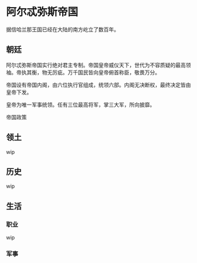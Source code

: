 # 阿尔忒弥斯帝国

据信哈兰那王国已经在大陆的南方屹立了数百年。

## 朝廷

阿尔忒弥斯帝国实行绝对君主专制。帝国皇帝威仪天下，世代为不容质疑的最高领袖。帝执其衡，物无厉疵。万千国民皆向皇帝俯首称臣，敬畏万分。

帝国设有帝国内阁，由六位执行官组成，统领六部。内阁无决断权，最终决定皆由皇帝下发。

皇帝为唯一军事统领。任有三位最高将军，掌三大军，所向披靡。

帝国政策

## 领土

wip

## 历史

wip

## 生活

### 职业

wip

### 军事

